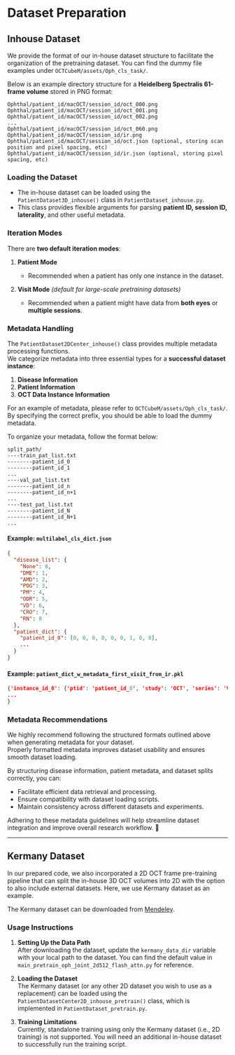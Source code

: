 # Dataset Preparation


## Inhouse Dataset

We provide the format of our in-house dataset structure to facilitate the organization of the pretraining dataset. You can find the dummy file examples under `OCTCubeM/assets/Oph_cls_task/`.

Below is an example directory structure for a **Heidelberg Spectralis 61-frame volume** stored in PNG format:


```
Ophthal/patient_id/macOCT/session_id/oct_000.png
Ophthal/patient_id/macOCT/session_id/oct_001.png
Ophthal/patient_id/macOCT/session_id/oct_002.png
...
Ophthal/patient_id/macOCT/session_id/oct_060.png
Ophthal/patient_id/macOCT/session_id/ir.png
Ophthal/patient_id/macOCT/session_id/oct.json (optional, storing scan position and pixel spacing, etc)
Ophthal/patient_id/macOCT/session_id/ir.json (optional, storing pixel spacing, etc)
```
### Loading the Dataset

- The in-house dataset can be loaded using the `PatientDataset3D_inhouse()` class in `PatientDataset_inhouse.py`.  
- This class provides flexible arguments for parsing **patient ID, session ID, laterality**, and other useful metadata.

### Iteration Modes

There are **two default iteration modes**:

1. **Patient Mode**  
   - Recommended when a patient has only one instance in the dataset.  

2. **Visit Mode** *(default for large-scale pretraining datasets)*  
   - Recommended when a patient might have data from **both eyes** or **multiple sessions**.

### Metadata Handling

The `PatientDataset2DCenter_inhouse()` class provides multiple metadata processing functions.  
We categorize metadata into three essential types for a **successful dataset instance**:

1. **Disease Information**  
2. **Patient Information**  
3. **OCT Data Instance Information**  

For an example of metadata, please refer to `OCTCubeM/assets/Oph_cls_task/`. By specifying the correct prefix, you should be able to load the dummy metadata.

To organize your metadata, follow the format below:
```
split_path/
----train_pat_list.txt
--------patient_id_0
--------patient_id_1
...
----val_pat_list.txt
--------patient_id_n
--------patient_id_n+1
...
----test_pat_list.txt
--------patient_id_N
--------patient_id_N+1
...
```

#### Example: `multilabel_cls_dict.json`
```json
{
  "disease_list": {
    "None": 0,
    "DME": 1,
    "AMD": 2,
    "POG": 3,
    "PM": 4,
    "ODR": 5,
    "VD": 6,
    "CRO": 7,
    "RN": 8
  },
  "patient_dict": {
    "patient_id_0": [0, 0, 0, 0, 0, 0, 1, 0, 0],
    ...
  }
}
```


#### Example: `patient_dict_w_metadata_first_visit_from_ir.pkl`
```json
{'instance_id_0': {'ptid': 'patient_id_0', 'study': 'OCT', 'series': 'Volume IR', 'age': 73.8042, 'laterality': 'L', 'instance': 'instance_id_0', 'type': 'OCT', 'imshape': [61, 496, 512]},
...
}
```

### Metadata Recommendations

We highly recommend following the structured formats outlined above when generating metadata for your dataset.  
Properly formatted metadata improves dataset usability and ensures smooth dataset loading.  

By structuring disease information, patient metadata, and dataset splits correctly, you can:  

- Facilitate efficient data retrieval and processing.  
- Ensure compatibility with dataset loading scripts.  
- Maintain consistency across different datasets and experiments.  

Adhering to these metadata guidelines will help streamline dataset integration and improve overall research workflow.  🚀


---


## Kermany Dataset

In our prepared code, we also incorporated a 2D OCT frame pre-training pipeline that can split the in-house 3D OCT volumes into 2D with the option to also include external datasets. Here, we use Kermany dataset as an example.

The Kermany dataset can be downloaded from [Mendeley](https://data.mendeley.com/datasets/rscbjbr9sj/3).

### Usage Instructions

1. **Setting Up the Data Path**  
   After downloading the dataset, update the `kermany_data_dir` variable with your local path to the dataset. You can find the default value in `main_pretrain_oph_joint_2d512_flash_attn.py` for reference.

2. **Loading the Dataset**  
   The Kermany dataset (or any other 2D dataset you wish to use as a replacement) can be loaded using the `PatientDatasetCenter2D_inhouse_pretrain()` class, which is implemented in `PatientDataset_pretrain.py`.

3. **Training Limitations**  
   Currently, standalone training using only the Kermany dataset (i.e., 2D training) is not supported. You will need an additional in-house dataset to successfully run the training script.
